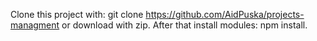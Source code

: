 Clone this project with: git clone https://github.com/AidPuska/projects-managment or download with zip.
After that install modules: npm install.
